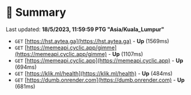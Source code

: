# 📖 Summary
Last updated: **18/5/2023, 11:59:59 PTG "Asia/Kuala_Lumpur"**

- `GET` [https://hst.aytea.ga](https://hst.aytea.ga) - **Up** (1569ms)
- `GET` [https://memeapi.cyclic.app/gimme](https://memeapi.cyclic.app/gimme) - **Up** (1107ms)
- `GET` [https://memeapi.cyclic.app](https://memeapi.cyclic.app) - **Up** (694ms)
- `GET` [https://klik.ml/health](https://klik.ml/health) - **Up** (484ms)
- `GET` [https://dumb.onrender.com](https://dumb.onrender.com) - **Up** (681ms)
